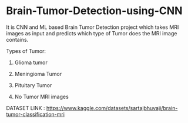 # Brain-Tumor-Detection-using-CNN
It is CNN and ML based Brain Tumor Detection project which takes MRI images as input and predicts which type of Tumor does the MRI image contains.

Types of Tumor:

1) Glioma tumor

2) Meningioma Tumor

3) Pituitary Tumor

4) No Tumor MRI images

DATASET LINK : https://www.kaggle.com/datasets/sartajbhuvaji/brain-tumor-classification-mri
